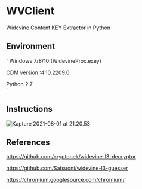 # WVClient

Widevine Content KEY Extractor in Python

## Environment
`
Windows 7/8/10 (WidevineProx.exey)   


CDM version :4.10.2209.0   


Python 2.7   
`
## Instructions

![Kapture 2021-08-01 at 21.20.53](1.gif)

## References

https://github.com/cryptonek/widevine-l3-decryptor

https://github.com/Satsuoni/widevine-l3-guesser

https://chromium.googlesource.com/chromium/

